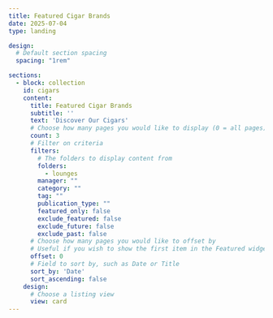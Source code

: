 ```yaml
--- 
title: Featured Cigar Brands
date: 2025-07-04
type: landing

design:
  # Default section spacing
  spacing: "1rem"

sections:
  - block: collection
    id: cigars
    content:
      title: Featured Cigar Brands
      subtitle: ''
      text: 'Discover Our Cigars'
      # Choose how many pages you would like to display (0 = all pages)
      count: 3
      # Filter on criteria
      filters:
        # The folders to display content from
        folders:
          - lounges
        manager: ""
        category: ""
        tag: ""
        publication_type: ""
        featured_only: false
        exclude_featured: false
        exclude_future: false
        exclude_past: false
      # Choose how many pages you would like to offset by
      # Useful if you wish to show the first item in the Featured widget
      offset: 0
      # Field to sort by, such as Date or Title
      sort_by: 'Date'
      sort_ascending: false
    design:
      # Choose a listing view
      view: card
---
```


